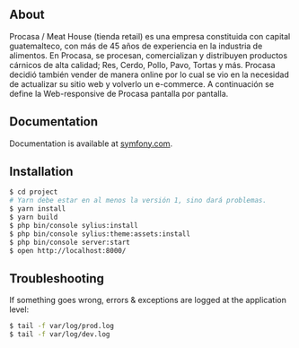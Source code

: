 
About
-----

Procasa / Meat House (tienda retail) es una empresa constituida con capital guatemalteco, con más de 45 años de experiencia en la industria de alimentos. En Procasa, se procesan, comercializan y distribuyen productos cárnicos de alta calidad; Res, Cerdo, Pollo, Pavo, Tortas y más. Procasa decidió también vender de manera online por lo cual se vio en la necesidad de actualizar su sitio web y volverlo un e-commerce. A continuación se define la Web-responsive de Procasa pantalla por pantalla.

Documentation
-------------

Documentation is available at [symfony.com](http://symfony.com).

Installation
------------

```bash
$ cd project
# Yarn debe estar en al menos la versión 1, sino dará problemas.
$ yarn install
$ yarn build
$ php bin/console sylius:install
$ php bin/console sylius:theme:assets:install
$ php bin/console server:start
$ open http://localhost:8000/
```

Troubleshooting
---------------

If something goes wrong, errors & exceptions are logged at the application level:

```bash
$ tail -f var/log/prod.log
$ tail -f var/log/dev.log
```
